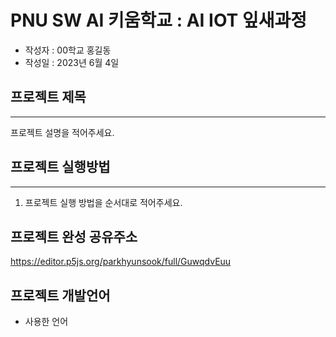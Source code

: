 # PNU SW AI 키움학교 : AI IOT 잎새과정 
+ 작성자 : 00학교 홍길동
+ 작성일 : 2023년 6월 4일

## 프로젝트 제목
---
프로젝트 설명을 적어주세요.

## 프로젝트 실행방법
---
1. 프로젝트 실행 방법을 순서대로 적어주세요.

## 프로젝트 완성 공유주소
https://editor.p5js.org/parkhyunsook/full/GuwqdvEuu

## 프로젝트 개발언어
+ 사용한 언어

